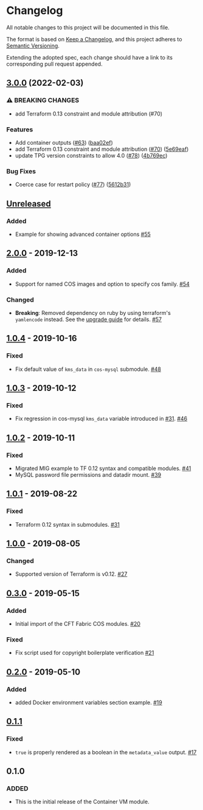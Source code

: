 # Changelog
All notable changes to this project will be documented in this file.

The format is based on [Keep a Changelog](https://keepachangelog.com/en/1.0.0/),
and this project adheres to [Semantic Versioning](https://semver.org/spec/v2.0.0.html).

Extending the adopted spec, each change should have a link to its corresponding pull request appended.

## [3.0.0](https://github.com/terraform-google-modules/terraform-google-container-vm/compare/v2.0.0...v3.0.0) (2022-02-03)


### ⚠ BREAKING CHANGES

* add Terraform 0.13 constraint and module attribution (#70)

### Features

* Add container outputs ([#63](https://github.com/terraform-google-modules/terraform-google-container-vm/issues/63)) ([baa02ef](https://github.com/terraform-google-modules/terraform-google-container-vm/commit/baa02efede3eb42a6fa071761965d4885b9d64d8))
* add Terraform 0.13 constraint and module attribution ([#70](https://github.com/terraform-google-modules/terraform-google-container-vm/issues/70)) ([5e69eaf](https://github.com/terraform-google-modules/terraform-google-container-vm/commit/5e69eafaaaa8302c5732799e32d1da5c17b7b285))
* update TPG version constraints to allow 4.0 ([#78](https://github.com/terraform-google-modules/terraform-google-container-vm/issues/78)) ([4b769ec](https://github.com/terraform-google-modules/terraform-google-container-vm/commit/4b769ec7c46cd9b1d714c8782d6fa95fd9f1bc6f))


### Bug Fixes

* Coerce case for restart policy ([#77](https://github.com/terraform-google-modules/terraform-google-container-vm/issues/77)) ([5612b31](https://github.com/terraform-google-modules/terraform-google-container-vm/commit/5612b31592aade08544aa083658c331b5e06e712))

## [Unreleased]

### Added

- Example for showing advanced container options [#55]

## [2.0.0] - 2019-12-13

### Added

- Support for named COS images and option to specify cos family. [#54]

### Changed

- **Breaking**: Removed dependency on ruby by using terraform's `yamlencode` instead. See the [upgrade guide](./docs/upgrading_to_v2.0.md) for details. [#57]

## [1.0.4] - 2019-10-16

### Fixed

- Fix default value of `kms_data` in `cos-mysql` submodule. [#48]

## [1.0.3] - 2019-10-12

### Fixed

- Fix regression in cos-mysql `kms_data` variable introduced in [#31]. [#46]

## [1.0.2] - 2019-10-11

### Fixed

- Migrated MIG example to TF 0.12 syntax and compatible modules. [#41]
- MySQL password file permissions and datadir mount. [#39]

## [1.0.1] - 2019-08-22

### Fixed

- Terraform 0.12 syntax in submodules. [#31]

## [1.0.0] - 2019-08-05

### Changed

- Supported version of Terraform is v0.12. [#27]

## [0.3.0] - 2019-05-15

### Added

- Initial import of the CFT Fabric COS modules. [#20]

### Fixed

- Fix script used for copyright boilerplate verification [#21]


## [0.2.0] - 2019-05-10

### Added

- added Docker environment variables section example. [#19]

## [0.1.1]

### Fixed

- `true` is properly rendered as a boolean in the
  `metadata_value` output. [#17]

## 0.1.0
### ADDED
- This is the initial release of the Container VM module.

[Unreleased]: https://github.com/terraform-google-modules/terraform-google-container-vm/compare/v2.0.0...HEAD
[2.0.0]: https://github.com/terraform-google-modules/terraform-google-container-vm/compare/v1.0.4...v2.0.0
[1.0.4]: https://github.com/terraform-google-modules/terraform-google-container-vm/compare/v1.0.3...v1.0.4
[1.0.3]: https://github.com/terraform-google-modules/terraform-google-container-vm/compare/v1.0.2...v1.0.3
[1.0.2]: https://github.com/terraform-google-modules/terraform-google-container-vm/compare/v1.0.1...v1.0.2
[1.0.1]: https://github.com/terraform-google-modules/terraform-google-container-vm/compare/v1.0.0...v1.0.1
[1.0.0]: https://github.com/terraform-google-modules/terraform-google-container-vm/compare/v0.3.0...v1.0.0
[0.3.0]: https://github.com/terraform-google-modules/terraform-google-container-vm/compare/v0.2.0...v0.3.0
[0.2.0]: https://github.com/terraform-google-modules/terraform-google-container-vm/compare/v0.1.1...v0.2.0
[0.1.1]: https://github.com/terraform-google-modules/terraform-google-container-vm/compare/v0.1.0...v0.1.1

[#55]: https://github.com/terraform-google-modules/terraform-google-container-vm/pull/55
[#57]: https://github.com/terraform-google-modules/terraform-google-container-vm/pull/57
[#54]: https://github.com/terraform-google-modules/terraform-google-container-vm/pull/54
[#48]: https://github.com/terraform-google-modules/terraform-google-container-vm/pull/48
[#46]: https://github.com/terraform-google-modules/terraform-google-container-vm/pull/46
[#41]: https://github.com/terraform-google-modules/terraform-google-container-vm/pull/41
[#39]: https://github.com/terraform-google-modules/terraform-google-container-vm/pull/39
[#31]: https://github.com/terraform-google-modules/terraform-google-container-vm/pull/31
[#27]: https://github.com/terraform-google-modules/terraform-google-container-vm/pull/27
[#21]: https://github.com/terraform-google-modules/terraform-google-container-vm/pull/21
[#20]: https://github.com/terraform-google-modules/terraform-google-container-vm/pull/20
[#19]: https://github.com/terraform-google-modules/terraform-google-container-vm/pull/19
[#17]: https://github.com/terraform-google-modules/terraform-google-container-vm/pull/17

